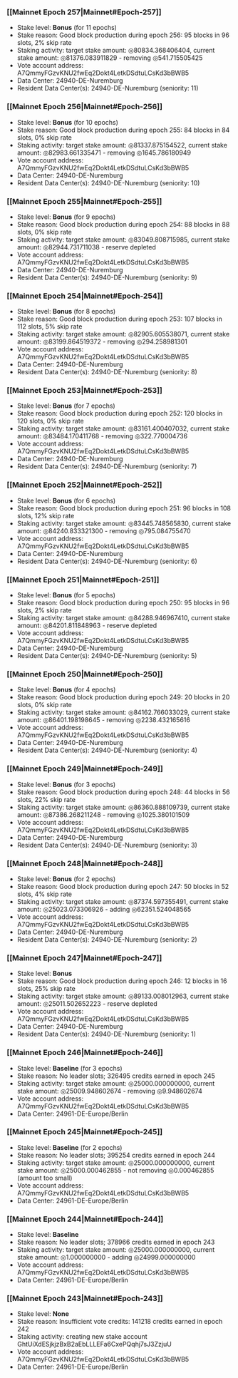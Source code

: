 ### [[Mainnet Epoch 257|Mainnet#Epoch-257]]
* Stake level: **Bonus** (for 11 epochs)
* Stake reason: Good block production during epoch 256: 95 blocks in 96 slots, 2% skip rate
* Staking activity: target stake amount: ◎80834.368406404, current stake amount: ◎81376.083911829 - removing ◎541.715505425
* Vote account address: A7QmmyFGzvKNU2fwEq2Dokt4LetkDSdtuLCsKd3bBWB5
* Data Center: 24940-DE-Nuremburg
* Resident Data Center(s): 24940-DE-Nuremburg (seniority: 11)
### [[Mainnet Epoch 256|Mainnet#Epoch-256]]
* Stake level: **Bonus** (for 10 epochs)
* Stake reason: Good block production during epoch 255: 84 blocks in 84 slots, 0% skip rate
* Staking activity: target stake amount: ◎81337.875154522, current stake amount: ◎82983.661335471 - removing ◎1645.786180949
* Vote account address: A7QmmyFGzvKNU2fwEq2Dokt4LetkDSdtuLCsKd3bBWB5
* Data Center: 24940-DE-Nuremburg
* Resident Data Center(s): 24940-DE-Nuremburg (seniority: 10)
### [[Mainnet Epoch 255|Mainnet#Epoch-255]]
* Stake level: **Bonus** (for 9 epochs)
* Stake reason: Good block production during epoch 254: 88 blocks in 88 slots, 0% skip rate
* Staking activity: target stake amount: ◎83049.808715985, current stake amount: ◎82944.731711038 - reserve depleted
* Vote account address: A7QmmyFGzvKNU2fwEq2Dokt4LetkDSdtuLCsKd3bBWB5
* Data Center: 24940-DE-Nuremburg
* Resident Data Center(s): 24940-DE-Nuremburg (seniority: 9)
### [[Mainnet Epoch 254|Mainnet#Epoch-254]]
* Stake level: **Bonus** (for 8 epochs)
* Stake reason: Good block production during epoch 253: 107 blocks in 112 slots, 5% skip rate
* Staking activity: target stake amount: ◎82905.605538071, current stake amount: ◎83199.864519372 - removing ◎294.258981301
* Vote account address: A7QmmyFGzvKNU2fwEq2Dokt4LetkDSdtuLCsKd3bBWB5
* Data Center: 24940-DE-Nuremburg
* Resident Data Center(s): 24940-DE-Nuremburg (seniority: 8)
### [[Mainnet Epoch 253|Mainnet#Epoch-253]]
* Stake level: **Bonus** (for 7 epochs)
* Stake reason: Good block production during epoch 252: 120 blocks in 120 slots, 0% skip rate
* Staking activity: target stake amount: ◎83161.400407032, current stake amount: ◎83484.170411768 - removing ◎322.770004736
* Vote account address: A7QmmyFGzvKNU2fwEq2Dokt4LetkDSdtuLCsKd3bBWB5
* Data Center: 24940-DE-Nuremburg
* Resident Data Center(s): 24940-DE-Nuremburg (seniority: 7)
### [[Mainnet Epoch 252|Mainnet#Epoch-252]]
* Stake level: **Bonus** (for 6 epochs)
* Stake reason: Good block production during epoch 251: 96 blocks in 108 slots, 12% skip rate
* Staking activity: target stake amount: ◎83445.748565830, current stake amount: ◎84240.833321300 - removing ◎795.084755470
* Vote account address: A7QmmyFGzvKNU2fwEq2Dokt4LetkDSdtuLCsKd3bBWB5
* Data Center: 24940-DE-Nuremburg
* Resident Data Center(s): 24940-DE-Nuremburg (seniority: 6)
### [[Mainnet Epoch 251|Mainnet#Epoch-251]]
* Stake level: **Bonus** (for 5 epochs)
* Stake reason: Good block production during epoch 250: 95 blocks in 96 slots, 2% skip rate
* Staking activity: target stake amount: ◎84288.946967410, current stake amount: ◎84201.811848963 - reserve depleted
* Vote account address: A7QmmyFGzvKNU2fwEq2Dokt4LetkDSdtuLCsKd3bBWB5
* Data Center: 24940-DE-Nuremburg
* Resident Data Center(s): 24940-DE-Nuremburg (seniority: 5)
### [[Mainnet Epoch 250|Mainnet#Epoch-250]]
* Stake level: **Bonus** (for 4 epochs)
* Stake reason: Good block production during epoch 249: 20 blocks in 20 slots, 0% skip rate
* Staking activity: target stake amount: ◎84162.766033029, current stake amount: ◎86401.198198645 - removing ◎2238.432165616
* Vote account address: A7QmmyFGzvKNU2fwEq2Dokt4LetkDSdtuLCsKd3bBWB5
* Data Center: 24940-DE-Nuremburg
* Resident Data Center(s): 24940-DE-Nuremburg (seniority: 4)
### [[Mainnet Epoch 249|Mainnet#Epoch-249]]
* Stake level: **Bonus** (for 3 epochs)
* Stake reason: Good block production during epoch 248: 44 blocks in 56 slots, 22% skip rate
* Staking activity: target stake amount: ◎86360.888109739, current stake amount: ◎87386.268211248 - removing ◎1025.380101509
* Vote account address: A7QmmyFGzvKNU2fwEq2Dokt4LetkDSdtuLCsKd3bBWB5
* Data Center: 24940-DE-Nuremburg
* Resident Data Center(s): 24940-DE-Nuremburg (seniority: 3)
### [[Mainnet Epoch 248|Mainnet#Epoch-248]]
* Stake level: **Bonus** (for 2 epochs)
* Stake reason: Good block production during epoch 247: 50 blocks in 52 slots, 4% skip rate
* Staking activity: target stake amount: ◎87374.597355491, current stake amount: ◎25023.073306926 - adding ◎62351.524048565
* Vote account address: A7QmmyFGzvKNU2fwEq2Dokt4LetkDSdtuLCsKd3bBWB5
* Data Center: 24940-DE-Nuremburg
* Resident Data Center(s): 24940-DE-Nuremburg (seniority: 2)
### [[Mainnet Epoch 247|Mainnet#Epoch-247]]
* Stake level: **Bonus**
* Stake reason: Good block production during epoch 246: 12 blocks in 16 slots, 25% skip rate
* Staking activity: target stake amount: ◎89133.008012963, current stake amount: ◎25011.502652223 - reserve depleted
* Vote account address: A7QmmyFGzvKNU2fwEq2Dokt4LetkDSdtuLCsKd3bBWB5
* Data Center: 24940-DE-Nuremburg
* Resident Data Center(s): 24940-DE-Nuremburg (seniority: 1)
### [[Mainnet Epoch 246|Mainnet#Epoch-246]]
* Stake level: **Baseline** (for 3 epochs)
* Stake reason: No leader slots; 326495 credits earned in epoch 245
* Staking activity: target stake amount: ◎25000.000000000, current stake amount: ◎25009.948602674 - removing ◎9.948602674
* Vote account address: A7QmmyFGzvKNU2fwEq2Dokt4LetkDSdtuLCsKd3bBWB5
* Data Center: 24961-DE-Europe/Berlin
### [[Mainnet Epoch 245|Mainnet#Epoch-245]]
* Stake level: **Baseline** (for 2 epochs)
* Stake reason: No leader slots; 395254 credits earned in epoch 244
* Staking activity: target stake amount: ◎25000.000000000, current stake amount: ◎25000.000462855 - not removing ◎0.000462855 (amount too small)
* Vote account address: A7QmmyFGzvKNU2fwEq2Dokt4LetkDSdtuLCsKd3bBWB5
* Data Center: 24961-DE-Europe/Berlin
### [[Mainnet Epoch 244|Mainnet#Epoch-244]]
* Stake level: **Baseline**
* Stake reason: No leader slots; 378966 credits earned in epoch 243
* Staking activity: target stake amount: ◎25000.000000000, current stake amount: ◎1.000000000 - adding ◎24999.000000000
* Vote account address: A7QmmyFGzvKNU2fwEq2Dokt4LetkDSdtuLCsKd3bBWB5
* Data Center: 24961-DE-Europe/Berlin
### [[Mainnet Epoch 243|Mainnet#Epoch-243]]
* Stake level: **None**
* Stake reason: Insufficient vote credits: 141218 credits earned in epoch 242
* Staking activity: creating new stake account GhtUiXdESjkjzBxB2aEbLLLEFa6CxePQqhj7sJ3ZzjuU
* Vote account address: A7QmmyFGzvKNU2fwEq2Dokt4LetkDSdtuLCsKd3bBWB5
* Data Center: 24961-DE-Europe/Berlin